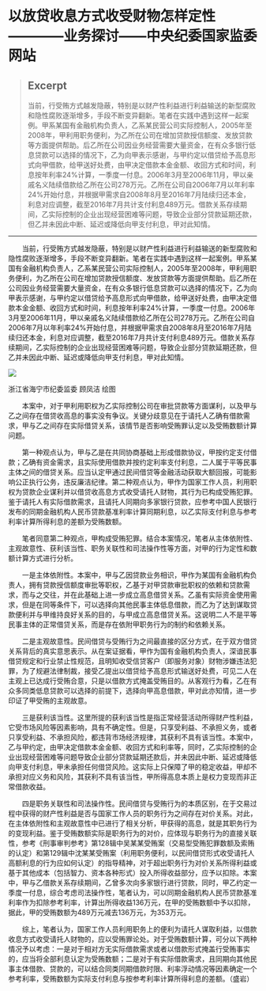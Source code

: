 
# 以放贷收息方式收受财物怎样定性————业务探讨——中央纪委国家监委网站

> ## Excerpt
> 当前，行受贿方式越发隐蔽，特别是以财产性利益进行利益输送的新型腐败和隐性腐败逐渐增多，手段不断变异翻新。笔者在实践中遇到这样一起案例。甲系某国有金融机构负责人，乙系某民营公司实际控制人，2005年至2008年，甲利用职务便利，为乙所在公司在增加贷款授信额度、发放贷款等方面提供帮助。后乙所在公司因业务经营需要大量资金，在有众多银行低息贷款可以选择的情况下，乙为向甲表示感谢，与甲约定以借贷给予高息形式向甲借款，给甲送好处费，由甲决定借款本金金额、收回方式和时间，利息按年利率24%计算，一季度一付息。2006年3月至2006年11月，甲以亲戚名义陆续借款给乙所在公司278万元。乙所在公司自2006年7月以年利率24%开始付息，并根据甲需求自2008年8月至2016年7月陆续归还本金，利息对应调整，截至2016年7月共计支付利息489万元。借款关系存续期间，乙实际控制的企业出现经营困难等问题，导致企业部分贷款延期还款，但乙并未因此中断、延迟或降低向甲支付利息，甲对此知情。

---
　　当前，行受贿方式越发隐蔽，特别是以财产性利益进行利益输送的新型腐败和隐性腐败逐渐增多，手段不断变异翻新。笔者在实践中遇到这样一起案例。甲系某国有金融机构负责人，乙系某民营公司实际控制人，2005年至2008年，甲利用职务便利，为乙所在公司在增加贷款授信额度、发放贷款等方面提供帮助。后乙所在公司因业务经营需要大量资金，在有众多银行低息贷款可以选择的情况下，乙为向甲表示感谢，与甲约定以借贷给予高息形式向甲借款，给甲送好处费，由甲决定借款本金金额、收回方式和时间，利息按年利率24%计算，一季度一付息。2006年3月至2006年11月，甲以亲戚名义陆续借款给乙所在公司278万元。乙所在公司自2006年7月以年利率24%开始付息，并根据甲需求自2008年8月至2016年7月陆续归还本金，利息对应调整，截至2016年7月共计支付利息489万元。借款关系存续期间，乙实际控制的企业出现经营困难等问题，导致企业部分贷款延期还款，但乙并未因此中断、延迟或降低向甲支付利息，甲对此知情。

![](https://www.ccdi.gov.cn/hdjln/ywtt/202408/W020240830580467913190.jpeg)

浙江省海宁市纪委监委 顾凤洁 绘图

　　本案中，对于甲利用职权为乙实际控制公司在审批贷款等方面谋利，以及甲与乙之间存在借贷收高息的事实没有争议。关键分歧意见在于请托人乙确有借款需求，甲与乙之间存在实际借贷关系，该情节是否影响受贿罪认定以及受贿数额计算问题。

　　第一种观点认为，甲与乙是在共同协商基础上形成借款协议，甲按约定支付借款；乙确有资金需求，且实际使用借款并按约定利率支付利息，二人属于平等民事主体之间的借贷关系。应当认定甲通过民间借贷等金融活动获取大额回报，可能影响公正执行公务，违反廉洁纪律。第二种观点认为，甲作为国家工作人员，利用职权为贷款企业谋利并以借贷收高息方式收受请托人财物，其行为已构成受贿犯罪。鉴于请托人有实际借款需求，且请托人同期向多家银行贷款，应参考中国人民银行发布的同期金融机构人民币贷款基准利率计算同期利息，以乙实际支付利息与参考利率计算所得利息的差额为受贿数额。

　　笔者同意第二种观点，甲构成受贿犯罪。结合本案情况，笔者从主体依附性、主观故意性、获利该当性、职务关联性和司法操作性等方面，对甲的行为定性和数额计算方式进行分析。

　　一是主体依附性。本案中，甲与乙因贷款业务相识，甲作为某国有金融机构负责人，拥有贷款授信额度审批等职权，乙基于对甲贷款审批职权的依赖和贷款需求，而与之交往，并在此基础上进一步成立高息借贷关系。乙虽有实际资金使用需求，但是在同等条件下，可以选择向其他民事主体低息借款，而乙为了达到谋取贷款便利并与甲维持良好关系的目的，与甲成立高息借贷关系。这说明二人不是平等民事主体的正常借贷关系，而是存在依附甲职务行为的制约和依赖关系。

　　二是主观故意性。民间借贷与受贿行为之间最直接的区分方式，在于双方借贷关系背后的真实意思表示。从在案证据看，甲作为国有金融机构负责人，深谙民事借贷规定和行业禁止性规范，且明知收受信贷客户（即服务对象）财物涉嫌违法犯罪，为了规避法律制裁，接受乙提出以借贷给予高息形式输送好处费，可见二人在主观上已达成行受贿合意，只是以借款方式掩盖受贿目的。从客观行为看，乙在有众多同类低息贷款可以选择的前提下，选择向甲高息借款，甲对此亦知情，进一步印证了甲受贿的主观故意。

　　三是获利该当性。这里所提的获利该当性是指正常经营活动所得财产性利益，它受市场风险等因素影响，具有不确定性。但是，只享受利益、不承担义务，或者只享受利益、不承担风险，都违背市场经济规律，其获利不具有该当性。本案中，乙与甲约定，由甲决定借款本金金额、收回方式和利率等，同时，乙实际控制的企业出现经营困难等问题导致企业部分贷款延期还款后，并未因此中断、延迟或降低向甲支付利息，甲未承担任何借贷风险。这实际上只保障了甲的稳定收益，甲却不承担对应义务和风险，其获利不具有该当性，甲所得高息本质上是权力变现而非正常借款收益。

　　四是职务关联性和司法操作性。民间借贷与受贿行为的本质区别，在于交易过程中获得的财产性利益是否与国家工作人员的职务行为之间存在对价关系。对此，在主体依附性和主观故意性中已进行了相关分析，甲获得的高息，就是其职务行为的变现利益。鉴于受贿数额实际是职务行为的对价，应体现与职务行为的直接关联性，参考《刑事审判参考》第128辑中吴某某受贿案（交易型受贿犯罪数额及索贿的认定）和第129辑中沈某某受贿案（利用职务便利，以民间借贷形式收受请托人高额利息的行为应如何认定）的指导精神，对于超出职务行为对价关系所得利益或基于其他成本（包括智力、资本各种形式）投入所得收益部分，应予以扣除。本案中，甲与乙借款关系存续期间，乙曾多次向多家银行进行贷款，同时，甲乙约定一季度一付息，综合考虑司法操作性，笔者认为，可以同期金融机构人民币贷款基准利率作为扣除参考利率，计算出所得收益136万元，在甲的受贿数额中予以扣除，据此，甲的受贿数额为489万元减去136万元，为353万元。

　　综上，笔者认为，国家工作人员利用职务上的便利为请托人谋取利益，以借款收息方式收受请托人财物的，应以受贿罪论处。对于受贿数额计算，可分以下两种情况予以考虑：一是对于相对方无实际借款需求或者以借款形式掩盖行受贿事实的，应当将全部利息认定为受贿数额；二是对于有实际借款需求，且同期向其他民事主体借款、贷款的，可以结合同类同期借款时限、利率浮动情况等因素确定一个参考利率，受贿数额为实际支付利息与按参考利率计算所得利息的差额。（盛岩）
